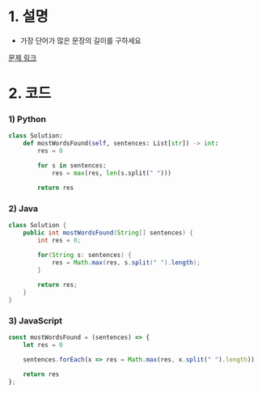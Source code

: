 # 1. 설명
- 가장 단어가 많은 문장의 길이를 구하세요

[문제 링크](https://leetcode.com/problems/maximum-number-of-words-found-in-sentences/)

# 2. 코드
### 1) Python
```python
class Solution:
    def mostWordsFound(self, sentences: List[str]) -> int:
        res = 0

        for s in sentences:
            res = max(res, len(s.split(" ")))

        return res
```

### 2) Java
```java
class Solution {
    public int mostWordsFound(String[] sentences) {
        int res = 0;
        
        for(String s: sentences) {
            res = Math.max(res, s.split(" ").length);
        }

        return res;
    }
}
```

### 3) JavaScript
```js
const mostWordsFound = (sentences) => {
    let res = 0

    sentences.forEach(x => res = Math.max(res, x.split(" ").length))

    return res
};
```